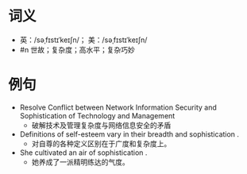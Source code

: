 # 词义
- 英：/səˌfɪstɪˈkeɪʃn/； 美：/səˌfɪstɪˈkeɪʃn/
- #n 世故；复杂度；高水平；复杂巧妙
# 例句
- Resolve Conflict between Network Information Security and Sophistication of Technology and Management
	- 破解技术及管理复杂度与网络信息安全的矛盾
- Definitions of self-esteem vary in their breadth and sophistication .
	- 对自尊的各种定义区别在于广度和复杂度上。
- She cultivated an air of sophistication .
	- 她养成了一派精明练达的气度。
